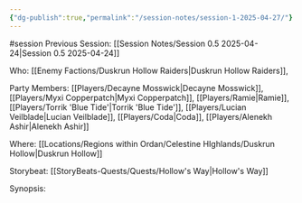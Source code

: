 ```yaml
---
{"dg-publish":true,"permalink":"/session-notes/session-1-2025-04-27/"}
---
```


#session
Previous Session:
[[Session Notes/Session 0.5 2025-04-24\|Session 0.5 2025-04-24]]

Who:
[[Enemy Factions/Duskrun Hollow Raiders\|Duskrun Hollow Raiders]],

Party Members:
[[Players/Decayne Mosswick\|Decayne Mosswick]], [[Players/Myxi Copperpatch\|Myxi Copperpatch]], [[Players/Ramie\|Ramie]], [[Players/Torrik 'Blue Tide'\|Torrik 'Blue Tide']], [[Players/Lucian Veilblade\|Lucian Veilblade]], [[Players/Coda\|Coda]], [[Players/Alenekh Ashir\|Alenekh Ashir]]

Where:
[[Locations/Regions within Ordan/Celestine HIghlands/Duskrun Hollow\|Duskrun Hollow]]

Storybeat:
[[StoryBeats-Quests/Quests/Hollow's Way\|Hollow's Way]]

Synopsis: